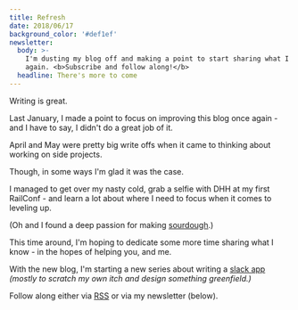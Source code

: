 ```yaml
---
title: Refresh
date: 2018/06/17
background_color: '#def1ef'
newsletter:
  body: >-
    I'm dusting my blog off and making a point to start sharing what I know
    again. <b>Subscribe and follow along!</b>
  headline: There's more to come
---
```


Writing is great.

Last January, I made a point to focus on improving this blog once again - and I have to say, I didn't do a great job of it.

April and May were pretty big write offs when it came to thinking about working on side projects.

Though, in some ways I'm glad it was the case.

I managed to get over my nasty cold, grab a selfie with DHH at my first RailConf - and learn a lot about where I need to focus when it comes to leveling up.

(Oh and I found a deep passion for making [sourdough](https://instagram.com/tamcgoey).)

This time around, I'm hoping to dedicate some more time sharing what I know - in the hopes of helping you, and me.

With the new blog, I'm starting a new series about writing a [slack app](/series/slack) *(mostly to scratch my own itch and design something greenfield.)*

Follow along either via [RSS](/rss.xml) or via my newsletter (below).
